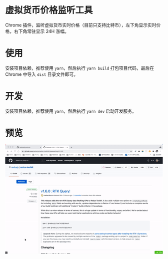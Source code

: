 # 虚拟货币价格监听工具
Chrome 插件，监听虚拟货币实时价格（目前只支持比特币），左下角显示实时价格，右下角常驻显示 24H 涨幅。

# 使用
安装项目依赖，推荐使用 `yarn`，然后执行 `yarn build` 打包项目代码，最后在 Chrome 中导入 `dist` 目录文件即可。

# 开发
安装项目依赖，推荐使用 `yarn`，然后执行 `yarn dev` 启动开发服务。

# 预览
<img src='./doc/1.gif' width='600' />
